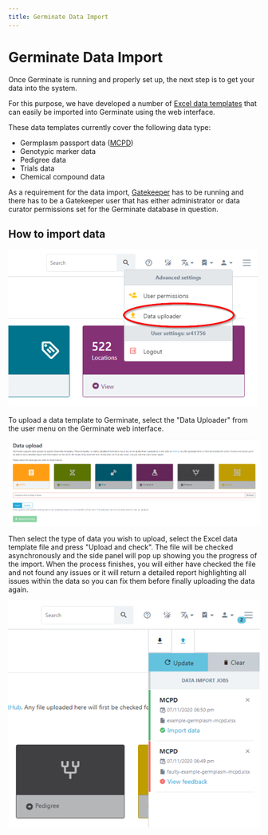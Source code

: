 ```yaml
---
title: Germinate Data Import
---
```


# Germinate Data Import

Once Germinate is running and properly set up, the next step is to get your data into the system.

For this purpose, we have developed a number of [Excel data templates](https://github.com/germinateplatform/germinate-data-templates) that can easily be imported into Germinate using the web interface.

These data templates currently cover the following data type:

- Germplasm passport data ([MCPD](https://www.bioversityinternational.org/e-library/publications/detail/faobioversity-multi-crop-passport-descriptors-v21-mcpd-v21/))
- Genotypic marker data
- Pedigree data
- Trials data
- Chemical compound data

As a requirement for the data import, [Gatekeeper](https://github.com/germinateplatform/gatekeeper-vue) has to be running and there has to be a Gatekeeper user that has either administrator or data curator permissions set for the Germinate database in question.

## How to import data

<img src="img/menu-data-upload.png" width="500" alt="Data uploader menu item">

To upload a data template to Germinate, select the "Data Uploader" from the user menu on the Germinate web interface.

<img src="img/data-uploader.png" width="900" alt="Data uploader page">

Then select the type of data you wish to upload, select the Excel data template file and press "Upload and check". The file will be checked asynchronously and the side panel will pop up showing you the progress of the import.
When the process finishes, you will either have checked the file and not found any issues or it will return a detailed report highlighting all issues within the data so you can fix them before finally uploading the data again. 

<img src="img/uploader-status.png" width="600" alt="Uploader status">